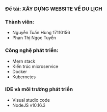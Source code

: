 
### Đề tài: XÂY DỰNG WEBSITE VỀ DU LỊCH
### Thành viên: 
* Nguyễn Tuấn Hùng 17110156 
* Phan Thị Ngọc Tuyền
### Công nghệ phát triển:
  * Mern stack
  * Kiến trúc microservice
  * Docker
  * Kubernetes
### IDE và môi trường phát triển
  * Visual studio code
  * NodeJS v10.16.3
 
